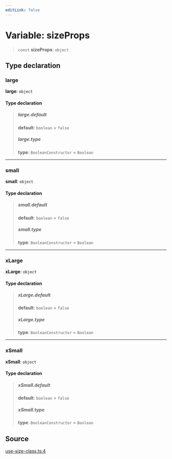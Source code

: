 ```yaml
---
editLink: false
---
```


# Variable: sizeProps

> `const` **sizeProps**: `object`

## Type declaration

### large

**large**: `object`

#### Type declaration

> ##### large.default
>
> **default**: `boolean` = `false`
>
> ##### large.type
>
> **type**: `BooleanConstructor` = `Boolean`

---

### small

**small**: `object`

#### Type declaration

> ##### small.default
>
> **default**: `boolean` = `false`
>
> ##### small.type
>
> **type**: `BooleanConstructor` = `Boolean`

---

### xLarge

**xLarge**: `object`

#### Type declaration

> ##### xLarge.default
>
> **default**: `boolean` = `false`
>
> ##### xLarge.type
>
> **type**: `BooleanConstructor` = `Boolean`

---

### xSmall

**xSmall**: `object`

#### Type declaration

> ##### xSmall.default
>
> **default**: `boolean` = `false`
>
> ##### xSmall.type
>
> **type**: `BooleanConstructor` = `Boolean`

## Source

[use-size-class.ts:4](https://github.com/directus/directus/blob/7789a6c53/packages/composables/src/use-size-class.ts#L4)
